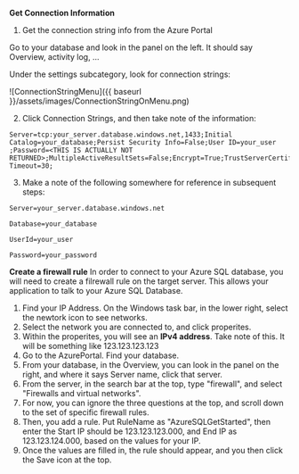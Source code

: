 
**Get Connection Information**

1. Get the connection string info from the Azure Portal

Go to your database and look in the panel on the left.  It should say Overview, activity log, …

Under the settings subcategory, look for connection strings:

![ConnectionStringMenu]({{ baseurl }}/assets/images/ConnectionStringOnMenu.png)

2. Click Connection Strings, and then take note of the information:  

 ```results
Server=tcp:your_server.database.windows.net,1433;Initial Catalog=your_database;Persist Security Info=False;User ID=your_user ;Password=<THIS IS ACTUALLY NOT RETURNED>;MultipleActiveResultSets=False;Encrypt=True;TrustServerCertificate=False;Connection Timeout=30;
 ```

3. Make a note of the following somewhere for reference in subsequent steps:

 ```results
Server=your_server.database.windows.net

Database=your_database

UserId=your_user

Password=your_password
```

**Create a firewall rule**
In order to connect to your Azure SQL database, you will need to create a filrewall rule on the target server.  This allows your application to talk to your Azure SQL Database.

1.  Find your IP Address.  On the Windows task bar, in the lower right, select the newtork icon to see networks.  
1.  Select the network you are connected to, and click properites. 
1.  Within the properites, you will see an **IPv4 address**.  Take note of this.  It will be something like 123.123.123.123
1.  Go to the AzurePortal.  Find your database.  
1.  From your database, in the Overview, you can look in the panel on the right, and where it says Server name, click that server.
1.  From the server, in the search bar at the top, type "firewall", and select "Firewalls and virtual networks".
1.  For now, you can ignore the three questions at the top, and scroll down to the set of specific firewall rules.
1.  Then, you add a rule.  Put RuleName as "AzureSQLGetStarted", then enter the Start IP should be 123.123.123.000, and End IP as 123.123.124.000, based on the values for your IP.
1.  Once the values are filled in, the rule should appear, and you then click the Save icon at the top. 